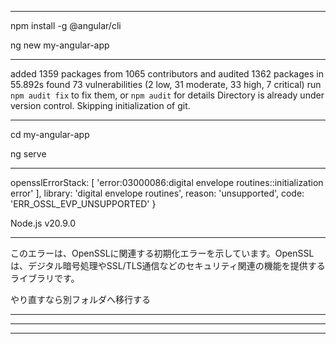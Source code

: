 --------------------------------

npm install -g @angular/cli

ng new my-angular-app

--------------------------------

added 1359 packages from 1065 contributors and audited 1362 packages in 55.892s
found 73 vulnerabilities (2 low, 31 moderate, 33 high, 7 critical)
  run `npm audit fix` to fix them, or `npm audit` for details
    Directory is already under version control. Skipping initialization of git.

--------------------------------

cd my-angular-app

ng serve

--------------------------------

  opensslErrorStack: [ 'error:03000086:digital envelope routines::initialization error' ],
  library: 'digital envelope routines',
  reason: 'unsupported',
  code: 'ERR_OSSL_EVP_UNSUPPORTED'
}

Node.js v20.9.0

--------------------------------

このエラーは、OpenSSLに関連する初期化エラーを示しています。OpenSSLは、デジタル暗号処理やSSL/TLS通信などのセキュリティ関連の機能を提供するライブラリです。

やり直すなら別フォルダへ移行する

--------------------------------
--------------------------------
--------------------------------
